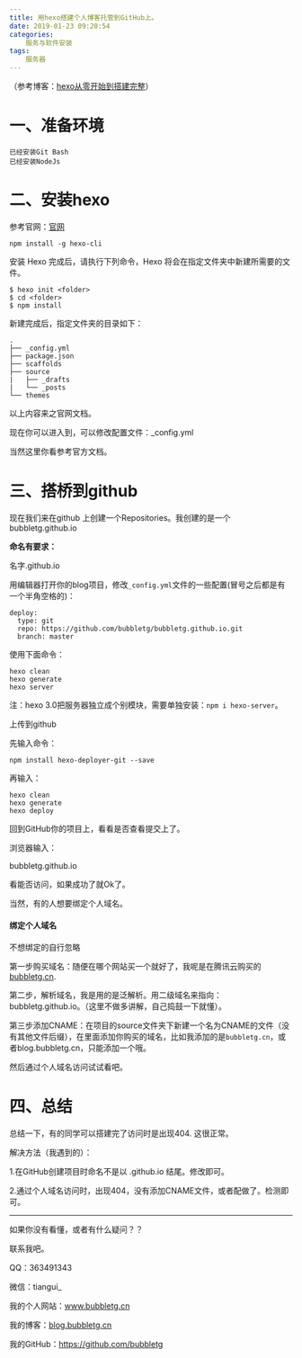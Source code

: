 ```yaml
---
title: 用hexo搭建个人博客托管到GitHub上。
date: 2019-01-23 09:20:54
categories:
	服务与软件安装
tags: 
    服务器
---
```

（参考博客：[hexo从零开始到搭建完整](https://www.cnblogs.com/visugar/p/6821777.html)）

# 一、准备环境

    已经安装Git Bash
    已经安装NodeJs

# 二、安装hexo

参考官网：[官网](https://hexo.io/zh-cn/docs/)

```
npm install -g hexo-cli
```

安装 Hexo 完成后，请执行下列命令，Hexo 将会在指定文件夹<folder>中新建所需要的文件。

```
$ hexo init <folder>
$ cd <folder>
$ npm install
```

新建完成后，指定文件夹的目录如下：

```
.
├── _config.yml
├── package.json
├── scaffolds
├── source
|   ├── _drafts
|   └── _posts
└── themes
```

以上内容来之官网文档。

现在你可以进入到<folder>，可以修改配置文件：_config.yml

当然这里你看参考官方文档。

# 三、搭桥到github

现在我们来在github 上创建一个Repositories。我创建的是一个bubbletg.github.io

**命名有要求：**

名字.github.io

用编辑器打开你的blog项目，修改`_config.yml`文件的一些配置(冒号之后都是有一个半角空格的)：

```
deploy:
  type: git
  repo: https://github.com/bubbletg/bubbletg.github.io.git
  branch: master
```

使用下面命令：

```
hexo clean
hexo generate
hexo server
```

注：hexo 3.0把服务器独立成个别模块，需要单独安装：`npm i hexo-server`。

上传到github

先输入命令：

`npm install hexo-deployer-git --save`

再输入：

```
hexo clean
hexo generate
hexo deploy
```

回到GitHub你的项目上，看看是否查看提交上了。

浏览器输入：

bubbletg.github.io

看能否访问，如果成功了就Ok了。

当然，有的人想要绑定个人域名。

#### 绑定个人域名

不想绑定的自行忽略

第一步购买域名：随便在哪个网站买一个就好了，我呢是在腾讯云购买的[bubbletg.cn](http://bubbletg.cn).

第二步，解析域名，我是用的是泛解析。用二级域名来指向：bubbletg.github.io。（这里不做多讲解，自己捣鼓一下就懂）。

第三步添加CNAME：在项目的source文件夹下新建一个名为CNAME的文件（没有其他文件后缀），在里面添加你购买的域名，比如我添加的是`bubbletg.cn`，或者blog.bubbletg.cn，只能添加一个哦。

然后通过个人域名访问试试看吧。

# 四、总结

总结一下，有的同学可以搭建完了访问时是出现404.  这很正常。

解决方法（我遇到的）：

1.在GitHub创建项目时命名不是以 .github.io 结尾。修改即可。

2.通过个人域名访问时，出现404，没有添加CNAME文件，或者配做了。检测即可。

-------------------------------------------------------------

如果你没有看懂，或者有什么疑问？？

联系我吧。

QQ：363491343

微信：tiangui_

我的个人网站：www.bubbletg.cn

我的博客：[blog.bubbletg.cn](blog.bubbletg.cn)

我的GitHub：https://github.com/bubbletg






